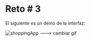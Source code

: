 # Reto # 3

El siguiente es un demo de la interfaz:

![shoppingApp](https://user-images.githubusercontent.com/4458129/173839525-218900ed-9bcd-4f6f-9158-0b02dd9d7707.gif) ---> cambiar gif
